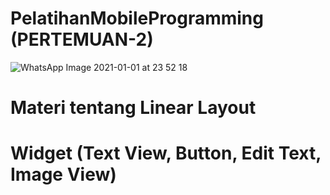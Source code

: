 # PelatihanMobileProgramming (PERTEMUAN-2)

![WhatsApp Image 2021-01-01 at 23 52 18](https://user-images.githubusercontent.com/61035474/103450747-2401f400-4ced-11eb-8a62-b73d64e0ee0f.jpeg)
# Materi tentang Linear Layout
# Widget (Text View, Button, Edit Text, Image View)
